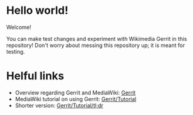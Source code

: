 # Hello world!
Welcome!

You can make test changes and experiment with Wikimedia Gerrit in this repository!
Don't worry about messing this repository up; it is meant for testing.

# Helful links

- Overview regarding Gerrit and MediaWiki: [Gerrit](https://www.mediawiki.org/wiki/Gerrit)
- MediaWiki tutorial on using Gerrit: [Gerrit/Tutorial](https://www.mediawiki.org/wiki/Gerrit/Tutorial)
- Shorter version: [Gerrit/Tutorial/tl;dr](https://www.mediawiki.org/wiki/Gerrit/Tutorial/tl;dr)

